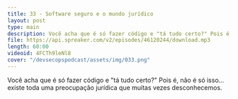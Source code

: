 ```yaml
---
title: 33 - Software seguro e o mundo jurídico
layout: post
type: main
description: Você acha que é só fazer código e "tá tudo certo?" Pois é, não é só isso... existe toda uma preocupação jurídica que muitas vezes desconhecemos.
file: https://api.spreaker.com/v2/episodes/46120244/download.mp3
length: 60:00
videoid: 4FCTh9leNl8
cover: "/devsecopspodcast/assets/img/033.png"
---
```


Você acha que é só fazer código e "tá tudo certo?" Pois é, não é só isso... existe toda uma preocupação jurídica que muitas vezes desconhecemos.